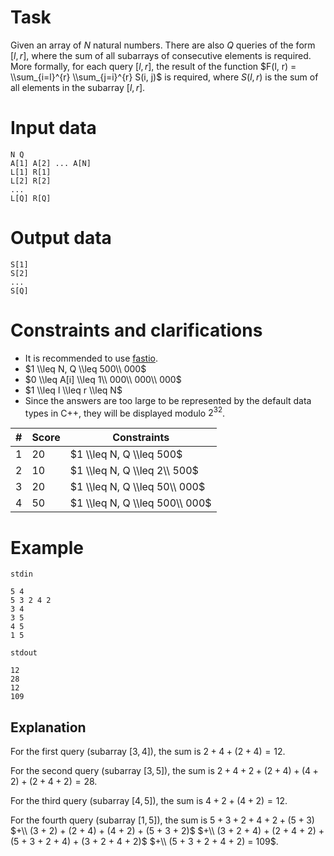
# Task

Given an array of $N$ natural numbers. There are also $Q$ queries of the form $[l, r]$, where the sum of all subarrays of consecutive elements is required. More formally, for each query $[l, r]$, the result of the function $F(l, r) = \\sum_{i=l}^{r} \\sum_{j=i}^{r} S(i, j)$ is required, where $S(l, r)$ is the sum of all elements in the subarray $[l, r]$.

# Input data

```
N Q
A[1] A[2] ... A[N]
L[1] R[1]
L[2] R[2]
...
L[Q] R[Q]
```

# Output data

```
S[1]
S[2]
...
S[Q]
```

# Constraints and clarifications

* It is recommended to use [fastio](https://www.geeksforgeeks.org/fast-io-for-competitive-programming/).
* $1 \\leq N, Q \\leq 500\\ 000$
* $0 \\leq A[i] \\leq 1\\ 000\\ 000\\ 000$
* $1 \\leq l \\leq r \\leq N$
* Since the answers are too large to be represented by the default data types in C++, they will be displayed modulo ${2}^{32}$.

|#|Score|Constraints|
|-|-|-|
|1|20|$1 \\leq N, Q \\leq 500$|
|2|10|$1 \\leq N, Q \\leq 2\\ 500$|
|3|20|$1 \\leq N, Q \\leq 50\\ 000$|
|4|50|$1 \\leq N, Q \\leq 500\\ 000$|

# Example

`stdin`
```
5 4
5 3 2 4 2
3 4
3 5
4 5
1 5
```

`stdout`
```
12
28
12
109
```

## Explanation

For the first query (subarray $[3, 4]$), the sum is $2 + 4 + (2 + 4) = 12$.

For the second query (subarray $[3, 5]$), the sum is $2 + 4 + 2 + (2 + 4) + (4 + 2) + (2 + 4 + 2) = 28$.

For the third query (subarray $[4, 5]$), the sum is $4 + 2 + (4 + 2) = 12$.

For the fourth query (subarray $[1, 5]$), the sum is $5 + 3 + 2 + 4 + 2 + (5 + 3)$  $+\\ (3 + 2) + (2 + 4) + (4 + 2) + (5 + 3 + 2)$  $+\\ (3 + 2 + 4) + (2 + 4 + 2) + (5 + 3 + 2 + 4) + (3 + 2 + 4 + 2)$  $+\\ (5 + 3 + 2 + 4 + 2) = 109$.
